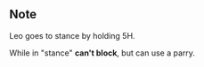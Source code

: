## Note

Leo goes to stance  by holding 5H.

While in "stance" **can't block**, but can use a parry.